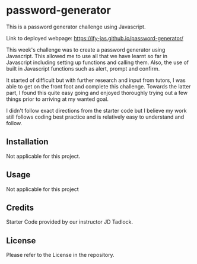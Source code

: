# password-generator
This is a password generator challenge using Javascript.

Link to deployed webpage: https://ify-jas.github.io/password-generator/

This week's challenge was to create a password generator using Javascript. This allowed me to use all that we have learnt so far in Javascript including setting up functions and calling them. Also, the use of built in Javascript functions such as alert, prompt and confirm.

It started of difficult but with further research and input from tutors, I was able to get on the front foot and complete this challenge. Towards the latter part, I found this quite easy going and enjoyed thoroughly trying out a few things prior to arriving at my wanted goal.


I didn't follow exact directions from the starter code but I believe my work still follows coding best practice and is relatively easy to understand and follow.


## Installation

Not applicable for this project.

## Usage

Not applicable for this project

## Credits

Starter Code provided by our instructor JD Tadlock.

## License

Please refer to the License in the repository.